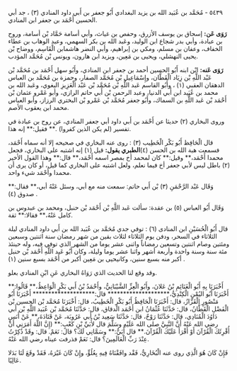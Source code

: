 ٥٤٣٩ - مُحَمَّد بن عُبَيد الله بن يزيد البغدادي أَبُو جعفر بن أَبي داود المنادي (٣) ، جد أبي الحسين أَحْمَد بن جعفر ابن المنادي.

**رَوَى عَن:** إسحاق بن يوسف الأزرق، وحفص بن غياث، وأبي أسامة حَمَّاد بْن أسامة، وروح بن عبادة، وأبي بدر شجاع ابن الوليد، وعَبد الله بن بكر السهمي، وعبد الوهاب بن عطاء الخفاف، وعفان بن مسلم، ومكي بن إبراهيم، وأبي النضر هاشمابن الْقَاسِم، ووضاح بْن يحيى النهشلي، ويحيى بن مَعِين، ويزيد ابن هارون، ويونس بْن مُحَمَّد المؤدب.

**رَوَى عَنه:** ابْن ابنه أَبُو الحسين أحمد بن جعفر ابن المنادي، وأَبُو سهل أَحْمَد بن مُحَمَّد بْن عَبْد اللَّهِ بْن زِيَاد الْقَطَّان، وإِسْمَاعِيل بْن مُحَمَّد الصفار، وحمزة بن مُحَمَّد بن العباس الدهقان العقبي (١) ، وأَبُو القاسم عَبد اللَّهِ بْن مُحَمَّد بْن عَبْد الْعَزِيزِ البغوي، وعَبد الله بن محمد بن عُبَيد ابن أَبي الدنيا، وعبد الرحمن بْن أَبي حاتم الرازي، وأبو عَمْرو عثمان بْن أَحْمَد بْن عَبد اللَّهِ بن السماك، وأَبُو جعفر مُحَمَّد بْن عَمْرو بْن البختري الرزاز، وأبو العباس محمد ابن يعقوب الأصم.

وروى البخاري (٢) حديثا عن أَحْمَد بن أَبي داود أبي جعفر المنادي، عن روح بن عبادة في تفسير (لم يكن الذين كفروا) .** فقيل:** إنه هذا.

قال الْحَافِظ أَبُو بَكْر الْخَطِيب (٣) : روى عنه البخاري في صحيحه إلا أنه سماه أَحْمَد، فسمعت هبة الله بن الحسن (٤)**الطبري يقول:** قيل (١) إنه اشتبه على البخاري، فجعل محمدا أَحْمَد،** وقيل:** كان لمحمد أخ بمصر اسمه أَحْمَد،** قال:** وهذا القول الأخير (٢) باطل ليس لأبي جعفر أخ فيما نعلم، ولعل اشتبه على البخاري كما قيل، أو كان يرى أن محمدا وأَحْمَد شيء واحد.

وَقَال عَبْد الرَّحْمَنِ (٣) بْن أَبي حاتم: سمعت منه مع أبي، وسئل عَنْهُ أبي،** فقال:** صدوق (٤) .

وَقَال أَبُو العباس (٥) بن عقدة: سألت عَبد اللَّهِ بْن أَحْمَد بْن حنبل، ومحمد بن عبدوس بن كامل عَنْهُ،** فقالا:** ثقة.

قال أَبُو الْحُسَيْنِ ابن المنادى (٦) : توفي جدي مُحَمَّد بن عُبَيد الله بن أَبي داود المنادي ليلة الثلاثاء في السحر، ودفن يوم الثلاثاء لثلاث بقين من شهر رمضان سنة اثنتين وسبعين ومئتين وصام اثنتين وتسعين رمضاناً واثنى عشر يوما من الشهر الذي توفي فيه، وله حينئذ مئة سنة وسنة واحدة وأربعة أشهر واثنا عشر يوما وليلة، وكان أَبُو عَبد اللَّهِ أَحْمَد بْن حنبل أكبر منه بسبع سنين، وكانيحيى بن مَعِين أكبر من أَحْمَد بسبع سنين (١) .

وقد وقع لنا الحديث الذي رَوَاهُ البخاري عَنِ ابْنِ المنادي بعلو.

أَخْبَرَنَا بِهِ أَبُو الْغَنَائِمِ بْنُ عَلانَ، وأَبُو الْعِزِّ الشَّيْبَانِيُّ، وأَحْمَدُ بْنُ أَبي بَكْرٍ الْوَاعِظُ،** قَالُوا:** أَخْبَرَنَا أَبُو اليُمْنِ الْكِنْدِيُّ،******************** قال:******************** أَخْبَرَنَا أَبُو مَنْصُورٍ الْقَزَّازُ، قال: أَخْبَرَنَا الْحَافِظُ أَبُو بَكْرٍ الْخَطِيبُ، قال: أَخْبَرَنَا مُحَمَّد بْن الحسين بْن الْفَضْلِ الْقَطَّانُ، قال: حَدَّثَنَا عُثْمَانُ ابن أَحْمَد الدقاق، قال: حَدَّثَنَا مُحَمَّد بْن عُبَيد اللَّهِ بْن أَبي دَاوُدَ الْمُنَادِي، قال: حَدَّثَنَا رَوْحٌ، قال: حَدَّثَنَا سَعِيد بْنُ أَبي عَرُوبَة، عَنْ قَتَادَةَ،** عَنْ أَنَسٍ رضي الله عَنْهُ أَنَّ النَّبِيَّ صلى الله عَلَيْهِ وسَلَّمَ قال لأُبَيِّ بْنِ كَعْبٍ:** (إِنَّ اللَّهَ أَمَرَنِي أَنْ أُقْرِئَكَ الْقُرْآنَ أَوْ أَقْرَأَ عَلَيْكَ الْقُرْآنَ.** قال أُبَيٌّ:** وسَمَّانِي لَكَ؟ قال: نَعَمْ. قال: وقَدْ ذُكِرْتُ عِنْدَ رَبِّ الْعَالَمِينَ؟ قال: نَعَمْ فذرفت عيناه رضي الله عَنْهُ.

فَإِنْ كَانَ هُوَ الَّذِي روى عنه الْبُخَارِيُّ، فَقْد وافَقْنَاهُ فِيهِ بِعُلُوٍّ، وإِنْ كَانَ غَيْرَهُ، فَقَدْ وقَعَ لَنَا بَدَلا عَالِيًا.
